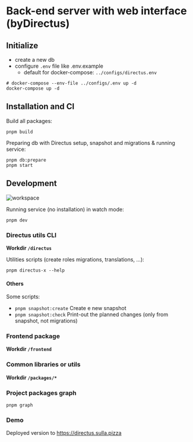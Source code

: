 # Back-end server with web interface (byDirectus)

## Initialize

- create a new db
- configure `.env` file like .env.example
  - default for docker-compose: `../configs/directus.env`

```
# docker-compose --env-file ../configs/.env up -d
docker-compose up -d
```

## Installation and CI

Build all packages:

```
pnpm build
```

Preparing db with Directus setup, snapshot and migrations & running service:

```
pnpm db:prepare
pnpm start
```

## Development

![workspace](workspace.png)

Running service (no installation) in watch mode:

```
pnpm dev
```

### Directus utils CLI

**Workdir `/directus`**

Utilities scripts (create roles migrations, translations, ...):

```
pnpm directus-x --help
```

#### Others

Some scripts:

- `pnpm snapshot:create` Create e new snapshot
- `pnpm snapshot:check` Print-out the planned changes (only from snapshot, not migrations)

### Frontend package

**Workdir `/frontend`**

### Common libraries or utils

**Workdir `/packages/*`**

### Project packages graph

```
pnpm graph
```

### Demo

Deployed version to https://directus.sulla.pizza

